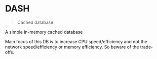 # DASH

> Cached database

A simple in-memory cached database

Main focus of this DB is to increase CPU speed/efficiency and not the network speed/efficiency or memory efficiency.
So beware of the trade-offs.
